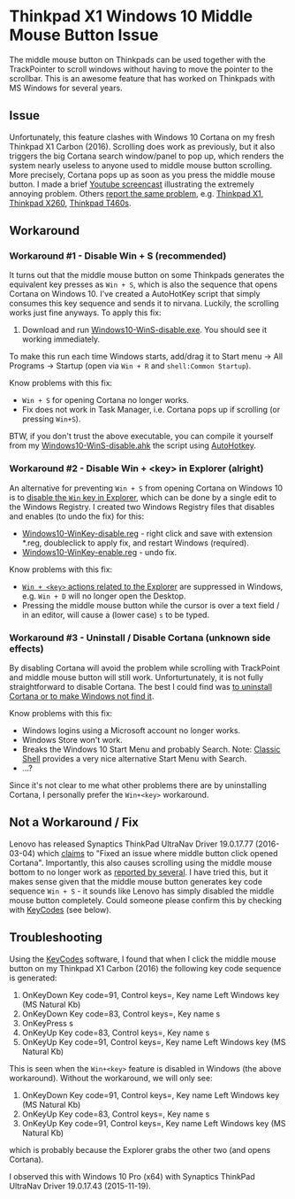# Thinkpad X1 Windows 10 Middle Mouse Button Issue

The middle mouse button on Thinkpads can be used together with the TrackPointer to scroll windows without having to move the pointer to the scrollbar.  This is an awesome feature that has worked on Thinkpads with MS Windows for several years.

## Issue

Unfortunately, this feature clashes with Windows 10 Cortana on my fresh Thinkpad X1 Carbon (2016).  Scrolling does work as previously, but it also triggers the big Cortana search window/panel to pop up, which renders the system nearly useless to anyone used to middle mouse button scrolling.  More precisely, Cortana pops up as soon as you press the middle mouse button.  I made a brief [Youtube screencast](https://www.youtube.com/watch?v=6OrSnRtoT6w) illustrating the extremely annoying problem.  Others [report the same problem](https://forums.lenovo.com/t5/forums/searchpage/tab/message?q=thinkpad+x1+middle+button+cortana+opens), e.g. [Thinkpad X1](https://forums.lenovo.com/t5/ThinkPad-X-Series-Laptops/X1-middle-button-keeps-opening-Cortana-diver-updated-disabled/m-p/3322230/highlight/true#M69979), [Thinkpad X260](https://forums.lenovo.com/t5/ThinkPad-X-Series-Laptops/x260-ultranav-middle-button-opens-Cortana/m-p/3322349), [Thinkpad T460s](https://forums.lenovo.com/t5/ThinkPad-T400-T500-and-newer-T/T460s-Middle-button-keeps-opening-Cortana/m-p/3314561/highlight/true#M108863).


## Workaround

### Workaround \#1 - Disable Win + S (recommended)
It turns out that the middle mouse button on some Thinkpads generates the equivalent key presses as `Win + S`, which is also the sequence that opens Cortana on Windows 10.  I've created a AutoHotKey script that simply consumes this key sequence and sends it to nirvana.  Luckily, the scrolling works just fine anyways.  To apply this fix:

1. Download and run [Windows10-WinS-disable.exe](https://github.com/HenrikBengtsson/ThinkpadX1-Windows10-Middle_mouse_button_issue/blob/master/Windows10-WinS-disable.exe?raw=true).  You should see it working immediately.

To make this run each time Windows starts, add/drag it to Start menu -> All Programs -> Startup (open via `Win + R` and `shell:Common Startup`).

Know problems with this fix:
* `Win + S` for opening Cortana no longer works.
* Fix does not work in Task Manager, i.e. Cortana pops up if scrolling (or pressing `Win+S`).


BTW, if you don't trust the above executable, you can compile it yourself from my [Windows10-WinS-disable.ahk](https://raw.githubusercontent.com/HenrikBengtsson/ThinkpadX1-Windows10-Middle_mouse_button_issue/master/Windows10-WinS-disable.ahk?token=ABir0oHYfPlL-13ADUXLfCxWDImbVB7Kks5XYR66wA%3D%3D) the script using [AutoHotkey](https://www.autohotkey.com/).



### Workaround \#2 - Disable Win + \<key\> in Explorer (alright)
An alternative for preventing `Win + S` from opening Cortana on Windows 10 is to [disable the `Win` key in Explorer](http://www.isumsoft.com/it/disable-win-keyboard-shortcuts-in-windows-10/), which can be done by a single edit to the Windows Registry.  I created two Windows Registry files that disables and enables (to undo the fix) for this:

* [Windows10-WinKey-disable.reg](https://raw.githubusercontent.com/HenrikBengtsson/ThinkpadX1-Windows10-Middle_mouse_button_issue/master/Windows10-WinKey-disable.reg?token=ABir0tylzqjty1TrRaEdStljO-9qDMciks5XYQi1wA%3D%3D) - right click and save with extension *.reg, doubleclick to apply fix, and restart Windows (required). 
* [Windows10-WinKey-enable.reg](https://raw.githubusercontent.com/HenrikBengtsson/ThinkpadX1-Windows10-Middle_mouse_button_issue/master/Windows10-WinKey-enable.reg?token=ABir0r7Kx-giYAzz7MvFDaE6GDepBGH_ks5XYQlFwA%3D%3D) - undo fix.

Know problems with this fix:
* [`Win + <key>` actions related to the Explorer](http://windows.microsoft.com/en-us/windows-10/keyboard-shortcuts) are suppressed in Windows, e.g. `Win + D` will no longer open the Desktop.
* Pressing the middle mouse button while the cursor is over a text field / in an editor, will cause a (lower case) `s` to be typed.


### Workaround \#3 - Uninstall / Disable Cortana (unknown side effects)
By disabling Cortana will avoid the problem while scrolling with TrackPoint and middle mouse button will still work.  Unforturtunately, it is not fully straightforward to disable Cortana.  The best I could find was [to uninstall Cortana or to make Windows not find it](https://superuser.com/questions/949569/can-i-completely-disable-cortana-on-windows-10).

Know problems with this fix:
* Windows logins using a Microsoft account no longer works.
* Windows Store won't work.
* Breaks the Windows 10 Start Menu and probably Search. Note: [Classic Shell](http://www.classicshell.net/) provides a very nice alternative Start Menu with Search.
* ...?

Since it's not clear to me what other problems there are by uninstalling Cortana, I personally prefer the `Win+<key>` workaround.


## Not a Workaround / Fix
Lenovo has released Synaptics ThinkPad UltraNav Driver 19.0.17.77 (2016-03-04) which [claims](https://download.lenovo.com/pccbbs/mobiles/n1cgx21w.txt) to "Fixed an issue where middle button click opened Cortana".  Importantly, this also causes scrolling using the middle mouse bottom to no longer work as [reported by several](https://forums.lenovo.com/t5/ThinkPad-T400-T500-and-newer-T/T460s-Middle-button-keeps-opening-Cortana/m-p/3314561/highlight/true#M108863).  I have tried this, but it makes sense given that the middle mouse button generates key code sequence `Win + S` - it sounds like Lenovo has simply disabled the middle mouse button completely.  Could someone please confirm this by checking with [KeyCodes](http://delphiforfun.org/programs/utilities/KeyCodes.htm#Download) (see below).


## Troubleshooting
Using the [KeyCodes](http://delphiforfun.org/programs/utilities/KeyCodes.htm#Download) software, I found that when I click the middle mouse button on my Thinkpad X1 Carbon (2016) the following key code sequence is generated:

1. OnKeyDown Key code=91, Control keys=, Key name Left Windows key (MS Natural Kb)
2. OnKeyDown Key code=83, Control keys=, Key name s
3. OnKeyPress s
4. OnKeyUp Key code=83, Control keys=, Key name s
5. OnKeyUp Key code=91, Control keys=, Key name Left Windows key (MS Natural Kb)

This is seen when the `Win+<key>` feature is disabled in Windows (the above workaround).  Without the workaround, we will only see:

1. OnKeyDown Key code=91, Control keys=, Key name Left Windows key (MS Natural Kb)
2. OnKeyUp Key code=83, Control keys=, Key name s
3. OnKeyUp Key code=91, Control keys=, Key name Left Windows key (MS Natural Kb)

which is probably because the Explorer grabs the other two (and opens Cortana).

I observed this with Windows 10 Pro (x64) with Synaptics ThinkPad UltraNav Driver 19.0.17.43 (2015-11-19).

